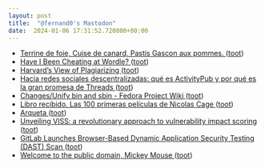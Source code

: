 ```yaml
---
layout: post
title:  "@fernand0's Mastodon"
date:  2024-01-06 17:31:52.720000+00:00
---
```

*  [Terrine de foie, Cuise de canard, Pastis Gascon aux pommes. ](https://avecesunafoto.wordpress.com/2024/01/06/terrine-de-foie-cuise-de-canard-pastis-gascon-aux-pommes) ([toot](https://mastodon.social/@fernand0/111710195726243905))
*  [Have I Been Cheating at Wordle? ](https://rjlipton.wpcomstaging.com/2023/12/21/have-i-been-cheating-at-wordle) ([toot](https://mastodon.social/@fernand0/111710142037387509))
*  [Harvard’s View of Plagiarizing ](https://rjlipton.wpcomstaging.com/2023/12/24/harvards-view-of-plagiarizing) ([toot](https://mastodon.social/@fernand0/111709982951326123))
*  [Hacia redes sociales descentralizadas: qué es ActivityPub y por qué es la gran promesa de Threads ](https://www.newtral.es/hacia-redes-sociales-descentralizadas-que-es-el-protocolo-activitypub-y-por-que-es-la-gran-promesa-de-threads/20240103) ([toot](https://mastodon.social/@fernand0/111709785532323522))
*  [Changes/Unify bin and sbin - Fedora Project Wiki ](https://fedoraproject.org/wiki/Changes/Unify_bin_and_sbi) ([toot](https://mastodon.social/@fernand0/111709068414345272))
*  [Libro recibido. Las 100 primeras películas de Nicolas Cage ](https://fotografiasenmovimiento.wordpress.com/2024/01/06/libro-recibido-las-100-primeras-peliculas-de-nicolas-cage) ([toot](https://mastodon.social/@fernand0/111708826395794084))
*  [Arqueta ](https://www.flickr.com/photos/fernand0/53419974408) ([toot](https://mastodon.social/@fernand0/111708821372430051))
*  [Unveiling VISS: a revolutionary approach to vulnerability impact scoring ](https://www.zoom.com/en/blog/viss-approach-to-vulnerability-impact-scoring) ([toot](https://mastodon.social/@fernand0/111708675986817997))
*  [GitLab Launches Browser-Based Dynamic Application Security Testing (DAST) Scan ](https://www.infoq.com/news/2023/12/gitlab-browser-based-dast) ([toot](https://mastodon.social/@fernand0/111708514738207073))
*  [Welcome to the public domain, Mickey Mouse ](https://www.theverge.com/24006670/mickey-mouse-steamboat-willie-enters-copyright-public-domain-202) ([toot](https://mastodon.social/@fernand0/111708373261311067))
